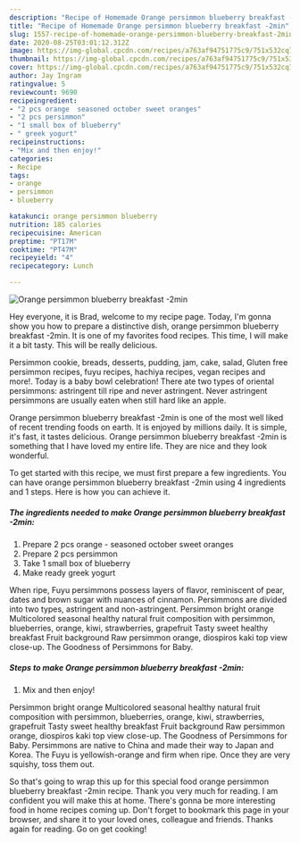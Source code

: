 ```yaml
---
description: "Recipe of Homemade Orange persimmon blueberry breakfast -2min"
title: "Recipe of Homemade Orange persimmon blueberry breakfast -2min"
slug: 1557-recipe-of-homemade-orange-persimmon-blueberry-breakfast-2min
date: 2020-08-25T03:01:12.312Z
image: https://img-global.cpcdn.com/recipes/a763af94751775c9/751x532cq70/orange-persimmon-blueberry-breakfast-2min-recipe-main-photo.jpg
thumbnail: https://img-global.cpcdn.com/recipes/a763af94751775c9/751x532cq70/orange-persimmon-blueberry-breakfast-2min-recipe-main-photo.jpg
cover: https://img-global.cpcdn.com/recipes/a763af94751775c9/751x532cq70/orange-persimmon-blueberry-breakfast-2min-recipe-main-photo.jpg
author: Jay Ingram
ratingvalue: 5
reviewcount: 9690
recipeingredient:
- "2 pcs orange  seasoned october sweet oranges"
- "2 pcs persimmon"
- "1 small box of blueberry"
- " greek yogurt"
recipeinstructions:
- "Mix and then enjoy!"
categories:
- Recipe
tags:
- orange
- persimmon
- blueberry

katakunci: orange persimmon blueberry 
nutrition: 185 calories
recipecuisine: American
preptime: "PT17M"
cooktime: "PT47M"
recipeyield: "4"
recipecategory: Lunch

---
```



![Orange persimmon blueberry breakfast -2min](https://img-global.cpcdn.com/recipes/a763af94751775c9/751x532cq70/orange-persimmon-blueberry-breakfast-2min-recipe-main-photo.jpg)

Hey everyone, it is Brad, welcome to my recipe page. Today, I'm gonna show you how to prepare a distinctive dish, orange persimmon blueberry breakfast -2min. It is one of my favorites food recipes. This time, I will make it a bit tasty. This will be really delicious.

Persimmon cookie, breads, desserts, pudding, jam, cake, salad, Gluten free persimmon recipes, fuyu recipes, hachiya recipes, vegan recipes and more!. Today is a baby bowl celebration! There ate two types of oriental persimmons: astringent till ripe and never astringent. Never astringent persimmons are usually eaten when still hard like an apple.

Orange persimmon blueberry breakfast -2min is one of the most well liked of recent trending foods on earth. It is enjoyed by millions daily. It is simple, it's fast, it tastes delicious. Orange persimmon blueberry breakfast -2min is something that I have loved my entire life. They are nice and they look wonderful.


To get started with this recipe, we must first prepare a few ingredients. You can have orange persimmon blueberry breakfast -2min using 4 ingredients and 1 steps. Here is how you can achieve it.

<!--inarticleads1-->

##### The ingredients needed to make Orange persimmon blueberry breakfast -2min:

1. Prepare 2 pcs orange - seasoned october sweet oranges
1. Prepare 2 pcs persimmon
1. Take 1 small box of blueberry
1. Make ready  greek yogurt


When ripe, Fuyu persimmons possess layers of flavor, reminiscent of pear, dates and brown sugar with nuances of cinnamon. Persimmons are divided into two types, astringent and non-astringent. Persimmon bright orange Multicolored seasonal healthy natural fruit composition with persimmon, blueberries, orange, kiwi, strawberries, grapefruit Tasty sweet healthy breakfast Fruit background Raw persimmon orange, diospiros kaki top view close-up. The Goodness of Persimmons for Baby. 

<!--inarticleads2-->

##### Steps to make Orange persimmon blueberry breakfast -2min:

1. Mix and then enjoy!


Persimmon bright orange Multicolored seasonal healthy natural fruit composition with persimmon, blueberries, orange, kiwi, strawberries, grapefruit Tasty sweet healthy breakfast Fruit background Raw persimmon orange, diospiros kaki top view close-up. The Goodness of Persimmons for Baby. Persimmons are native to China and made their way to Japan and Korea. The Fuyu is yellowish-orange and firm when ripe. Once they are very squishy, toss them out. 

So that's going to wrap this up for this special food orange persimmon blueberry breakfast -2min recipe. Thank you very much for reading. I am confident you will make this at home. There's gonna be more interesting food in home recipes coming up. Don't forget to bookmark this page in your browser, and share it to your loved ones, colleague and friends. Thanks again for reading. Go on get cooking!
